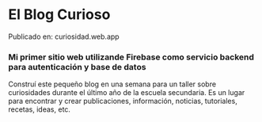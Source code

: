# El Blog Curioso

Publicado en: curiosidad.web.app

### Mi primer sitio web utilizande Firebase como servicio backend para autenticación y base de datos

Construí este pequeño blog en una semana para un taller sobre curiosidades durante el último año de la escuela secundaria.
Es un lugar para encontrar y crear publicaciones, información, noticias, tutoriales, recetas, ideas, etc. 
